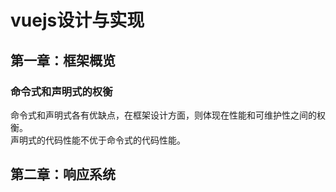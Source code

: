 # vuejs设计与实现

## 第一章：框架概览
### 命令式和声明式的权衡

命令式和声明式各有优缺点，在框架设计方面，则体现在性能和可维护性之间的权衡。  
声明式的代码性能不优于命令式的代码性能。  


## 第二章：响应系统

